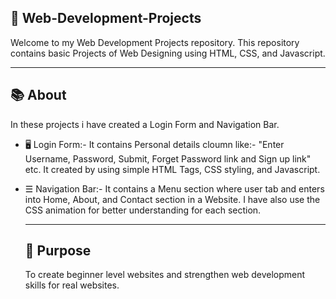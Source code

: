 ## 🎯 Web-Development-Projects

Welcome to my Web Development Projects repository.
This repository contains basic Projects of Web Designing using HTML, CSS, and Javascript.

---

## 📚 About

In these projects i have created a Login Form and Navigation Bar.

- 🖥️ Login Form:- It contains Personal details cloumn like:- "Enter Username, Password, Submit, Forget Password link and Sign up link" etc.
  It created by using simple HTML Tags, CSS styling, and Javascript. 
- ☰ Navigation Bar:- It contains a Menu section where user tab and enters into Home, About, and Contact section in a Website. I have also use the CSS animation for better
  understanding for each section.

  ---

  ## 🚀 Purpose

  To create beginner level websites and strengthen web development skills for real websites. 

  
